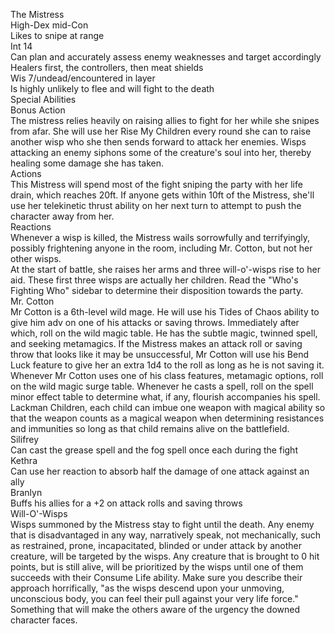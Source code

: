 The Mistress  
High-Dex mid-Con  
Likes to snipe at range  
Int 14  
Can plan and accurately assess enemy weaknesses and target accordingly  
Healers first, the controllers, then meat shields  
Wis 7/undead/encountered in layer  
Is highly unlikely to flee and will fight to the death  
Special Abilities  
Bonus Action  
The mistress relies heavily on raising allies to fight for her while she snipes from afar. She will use her Rise My Children every round she can to raise another wisp who she then sends forward to attack her enemies. Wisps attacking an enemy siphons some of the creature's soul into her, thereby healing some damage she has taken.  
Actions  
This Mistress will spend most of the fight sniping the party with her life drain, which reaches 20ft. If anyone gets within 10ft of the Mistress, she'll use her telekinetic thrust ability on her next turn to attempt to push the character away from her.  
Reactions  
Whenever a wisp is killed, the Mistress wails sorrowfully and terrifyingly, possibly frightening anyone in the room, including Mr. Cotton, but not her other wisps.  
At the start of battle, she raises her arms and three will-o'-wisps rise to her aid. These first three wisps are actually her children. Read the "Who's Fighting Who" sidebar to determine their disposition towards the party.  
Mr. Cotton  
Mr Cotton is a 6th-level wild mage. He will use his Tides of Chaos ability to give him adv on one of his attacks or saving throws. Immediately after which, roll on the wild magic table. He has the subtle magic, twinned spell, and seeking metamagics. If the Mistress makes an attack roll or saving throw that looks like it may be unsuccessful, Mr Cotton will use his Bend Luck feature to give her an extra 1d4 to the roll as long as he is not saving it.  
Whenever Mr Cotton uses one of his class features, metamagic options, roll on the wild magic surge table. Whenever he casts a spell, roll on the spell minor effect table to determine what, if any, flourish accompanies his spell.  
Lackman Children, each child can imbue one weapon with magical ability so that the weapon counts as a magical weapon when determining resistances and immunities so long as that child remains alive on the battlefield.  
Silifrey  
Can cast the grease spell and the fog spell once each during the fight  
Kethra  
Can use her reaction to absorb half the damage of one attack against an ally  
Branlyn  
Buffs his allies for a +2 on attack rolls and saving throws  
Will-O'-Wisps  
Wisps summoned by the Mistress stay to fight until the death. Any enemy that is disadvantaged in any way, narratively speak, not mechanically, such as restrained, prone, incapacitated, blinded or under attack by another creature, will be targeted by the wisps. Any creature that is brought to 0 hit points, but is still alive, will be prioritized by the wisps until one of them succeeds with their Consume Life ability. Make sure you describe their approach horrifically, "as the wisps descend upon your unmoving, unconscious body, you can feel their pull against your very life force." Something that will make the others aware of the urgency the downed character faces.
